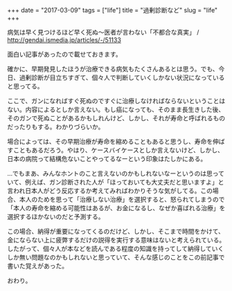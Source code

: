 +++
date = "2017-03-09"
tags = ["life"]
title = "過剰診断など"
slug = "life"
+++

病気は早く見つけるほど早く死ぬ〜医者が言わない「不都合な真実」 / http://gendai.ismedia.jp/articles/-/51133

面白い記事があったので載せておきます。

確かに、早期発見したほうが治療できる病気もたくさんあるとは思う。でも、今日、過剰診断が目立ちすぎて、個々人で判断していくしかない状況になっていると思ってる。

ここで、ガンになればすぐ死ぬのですぐに治療しなければならないということはない。内容によるとしか言えない。もし癌になっても、そのまま長生きした後、そのガンで死ぬことがあるかもしれんけど、しかし、それが寿命と呼ばれるものだったりもする。わかりづらいか。

場合によっては、その早期治療が寿命を縮めることもあると思うし、寿命を伸ばすこともあるだろう。やはり、ケースバイケースとしか言えないけど、しかし、日本の病院って結構危ないことやってるなーという印象はたしかにある。

...でもまあ、みんなホントのこと言えないのかもしれないなーというのは思っていて、例えば、ガン診断された人が「ほっておいても大丈夫だと思いますよ」と言われ日本人がどう反応するか考えてみればわかりそうな気がしてる。この場合、本人のためを思って「治療しない治療」を選択すると、怒られてしまうので「本人の寿命を縮める可能性はあるが、お金になるし、なぜか喜ばれる治療」を選択するほかないのだと予測する。

この場合、納得が重要になってくるのだけど、しかし、そこまで時間をかけて、金にならない上に疲弊するだけの説得を実行する意味はないと考えられている。したがって、個々人が本などを読んである程度の知識を持ってして納得していくしか無い問題なのかもしれないと思っていて、そんな感じのことをこの前記事で書いた覚えがあった。

おわり。
	
